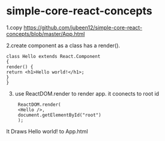 # simple-core-react-concepts


1.copy https://github.com/jubeen12/simple-core-react-concepts/blob/master/App.html

2.create component as a class has a render().


	class Hello extends React.Component
	{
    render() {
    return <h1>Hello world!</h1>;
    }
	}


3. use ReactDOM.render to render app. it coonects to root id


		ReactDOM.render(
    	<Hello />, 
    	document.getElementById("root")
		);

It Draws Hello world! to App.html

